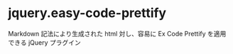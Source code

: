 jquery.easy-code-prettify
=========================

Markdown 記法により生成された html 対し、容易に Ex Code Prettify を適用できる jQuery プラグイン
 